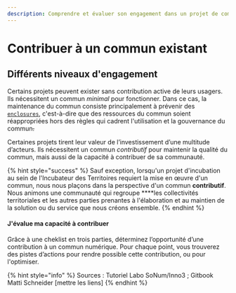 ```yaml
---
description: Comprendre et évaluer son engagement dans un projet de communs
---
```


# Contribuer à un commun existant

## Différents niveaux d'engagement <a id="commun-contributif"></a>

Certains projets peuvent exister sans contribution active de leurs usagers. Ils nécessitent un commun _minimal_ pour fonctionner. Dans ce cas, la maintenance du commun consiste principalement à prévenir des [`enclosures`](../../../../outils/glossaire/enclosure.md), c'est-à-dire que des ressources du commun soient réappropriées hors des règles qui cadrent l'utilisation et la gouvernance du commun~~.~~

Certaines projets tirent leur valeur de l’investissement d’une multitude d’acteurs. Ils nécessitent un commun _contributif_  pour maintenir la qualité du commun, mais aussi de la capacité à contribuer de sa communauté.

{% hint style="success" %}
Sauf exception, lorsqu'un projet d'incubation au sein de l'Incubateur des Territoires requiert la mise en œuvre d'un commun, nous nous plaçons dans la perspective d'un commun **contributif**. Nous animons une communauté qui regroupe ****les collectivités territoriales et les autres parties prenantes à l'élaboration et au maintien de la solution ou du service que nous créons ensemble.
{% endhint %}

#### J'évalue ma capacité à contribuer

Grâce à une cheklist en trois parties, déterminez l’opportunité d’une contribution à un commun numérique. Pour chaque point, vous trouverez des pistes d’actions pour rendre possible cette contribution, ou pour l'optimiser.







{% hint style="info" %}
Sources : Tutoriel Labo SoNum/Inno3 ; Gitbook Matti Schneider \[mettre les liens\]
{% endhint %}

